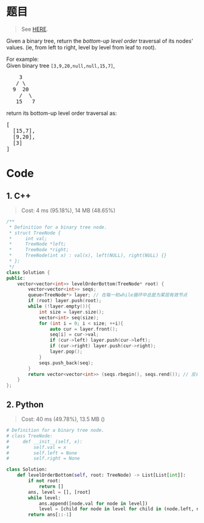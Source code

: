 # 题目

> See [HERE](https://leetcode.com/problems/binary-tree-level-order-traversal-ii/).

<div><p>Given a binary tree, return the <i>bottom-up level order</i> traversal of its nodes' values. (ie, from left to right, level by level from leaf to root).</p>

<p>
For example:<br>
Given binary tree <code>[3,9,20,null,null,15,7]</code>,<br>
</p><pre>    3
   / \
  9  20
    /  \
   15   7
</pre>
<p></p>
<p>
return its bottom-up level order traversal as:<br>
</p><pre>[
  [15,7],
  [9,20],
  [3]
]
</pre>
<p></p></div>

# Code

## 1. C++

> Cost: 4 ms (95.18%), 14 MB (48.65%)

```cpp
/**
 * Definition for a binary tree node.
 * struct TreeNode {
 *     int val;
 *     TreeNode *left;
 *     TreeNode *right;
 *     TreeNode(int x) : val(x), left(NULL), right(NULL) {}
 * };
 */
class Solution {
public:
    vector<vector<int>> levelOrderBottom(TreeNode* root) {
        vector<vector<int>> seqs;
        queue<TreeNode*> layer; // 在每一轮while循环中总是为某层有效节点
        if (root) layer.push(root);
        while (!layer.empty()){
            int size = layer.size();
            vector<int> seq(size);
            for (int i = 0; i < size; ++i){
                auto cur = layer.front();
                seq[i] = cur->val;
                if (cur->left) layer.push(cur->left);
                if (cur->right) layer.push(cur->right);
                layer.pop();
            }
            seqs.push_back(seq);
        }
        return vector<vector<int>> (seqs.rbegin(), seqs.rend()); // 反向迭代器
    }
};
```

## 2. Python

> Cost: 40 ms (49.78%), 13.5 MB ()

```python
# Definition for a binary tree node.
# class TreeNode:
#     def __init__(self, x):
#         self.val = x
#         self.left = None
#         self.right = None

class Solution:
    def levelOrderBottom(self, root: TreeNode) -> List[List[int]]:
        if not root:
            return []
        ans, level = [], [root]
        while level:
            ans.append([node.val for node in level])
            level = [child for node in level for child in (node.left, node.right) if child]
        return ans[::-1]
```
